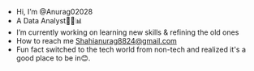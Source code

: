 - Hi, I’m @Anurag02028
- A Data Analyst👩‍💻📊
- I’m currently working on learning new skills & refining the old ones
- How to reach me Shahianurag8824@gmail.com
- Fun fact switched to the tech world from non-tech and realized it's a good place to be in😊.



